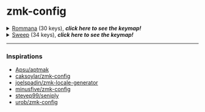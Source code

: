 # zmk-config

<details>
  <summary><a href="https://github.com/AlaaSaadAbdo/Rommana">Rommana</a> (30 keys), <i><b>click here to see the keymap!</i></b></summary>
  <img src="keymap-drawer/rommana.svg" >

  _(keymap image generated by [caksoylar/keymap-drawer](https://github.com/caksoylar/keymap-drawer))_
</details>

<details>
  <summary><a href="https://github.com/davidphilipbarr/Sweep">Sweep</a> (34 keys), <i><b>click here to see the keymap!</i></b></summary>
  <img src="keymap-drawer/sweep.svg" >

  _(keymap image generated by [caksoylar/keymap-drawer](https://github.com/caksoylar/keymap-drawer))_
</details>

---

### Inspirations

- [Apsu/aptmak](https://github.com/Apsu/aptmak)
- [caksoylar/zmk-config](https://github.com/caksoylar/zmk-config)
- [joelspadin/zmk-locale-generator](https://github.com/joelspadin/zmk-locale-generator)
- [minusfive/zmk-config](https://github.com/minusfive/zmk-config)
- [stevep99/seniply](https://stevep99.github.io/seniply/)
- [urob/zmk-config](https://github.com/urob/zmk-config)
